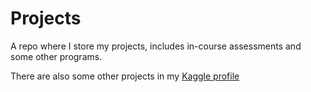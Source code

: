 # Projects

A repo where I store my projects, includes in-course assessments and some other programs.

There are also some other projects in my [Kaggle profile](https://www.kaggle.com/oalvay)

